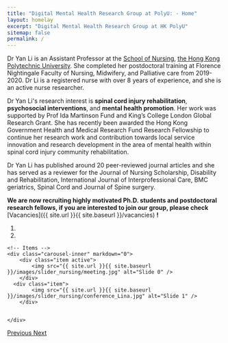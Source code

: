 ```yaml
---
title: "Digital Mental Health Research Group at PolyU: - Home"
layout: homelay
excerpt: "Digital Mental Health Research Group at HK PolyU"
sitemap: false
permalink: /
---
```

<p align = "justify">

Dr Yan Li is an Assistant Professor at the [School of Nursing](https://www.polyu.edu.hk/sn/), [the Hong Kong Polytechnic University](https://www.polyu.edu.hk/). She completed her postdoctoral training at Florence Nightingale Faculty of Nursing, Midwifery, and Palliative care from 2019-2020. Dr Li is a registered nurse with over 8 years of experience, and she is an active nurse researcher. 

Dr Yan Li's research interest is **spinal cord injury rehabilitation**, **psychosocial interventions**, and **mental health promotion**. Her work was supported by Prof Ida Martinson Fund and King’s College London Global Research Grant. She has recently been awarded the Hong Kong Government Health and Medical Research Fund Research Fellowship to continue her research work and contribution towards local service innovation and research development in the area of mental health within spinal cord injury community rehabilitation. 

Dr Yan Li has published around 20 peer-reviewed journal articles and she has served as a reviewer for the Journal of Nursing Scholarship, Disability and Rehabilitation, International Journal of Interprofessional Care, BMC geriatrics, Spinal Cord and Journal of Spine surgery.

**We are now recruiting highly motivated Ph.D. students and postdoctoral research fellows, if you are interested to join our group, please check** [Vacancies]({{ site.url }}{{ site.baseurl }}/vacancies) **!**

</p>

<div markdown="0" id="carousel" class="carousel slide" data-ride="carousel" data-interval="5000" data-pause="hover" >
    <!-- Menu -->
    <ol class="carousel-indicators">
        <li data-target="#carousel" data-slide-to="0" class="active"></li>
        <li data-target="#carousel" data-slide-to="1"></li>
    </ol>

    <!-- Items -->
    <div class="carousel-inner" markdown="0">
        <div class="item active">
            <img src="{{ site.url }}{{ site.baseurl }}/images/slider_nursing/meeting.jpg" alt="Slide 0" />
        </div>
      <div class="item">
            <img src="{{ site.url }}{{ site.baseurl }}/images/slider_nursing/conference_Lina.jpg" alt="Slide 1" />
        </div>

        
    </div>
  <a class="left carousel-control" href="#carousel" role="button" data-slide="prev">
    <span class="glyphicon glyphicon-chevron-left" aria-hidden="true"></span>
    <span class="sr-only">Previous</span>
  </a>
  <a class="right carousel-control" href="#carousel" role="button" data-slide="next">
    <span class="glyphicon glyphicon-chevron-right" aria-hidden="true"></span>
    <span class="sr-only">Next</span>
  </a>
</div>



